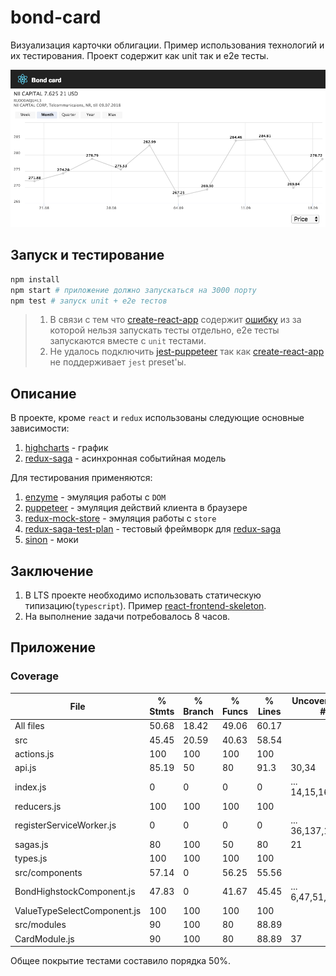 # bond-card

Визуализация карточки облигации. Пример использования технологий и их тестирования. Проект содержит как unit так и e2e тесты.

![band-card](images/screenshot.png)

## Запуск и тестирование

```sh
npm install
npm start # приложение должно запускаться на 3000 порту
npm test # запуск unit + e2e тестов
```

> 1. В связи с тем что [create-react-app](https://github.com/facebook/create-react-app) содержит [ошибку](https://github.com/facebook/create-react-app/issues/4606) из за которой нельзя запускать тесты отдельно, e2e тесты запускаются вместе с `unit` тестами.
> 1. Не удалось подключить [jest-puppeteer](https://github.com/smooth-code/jest-puppeteer) так как [create-react-app](https://github.com/facebook/create-react-app) не поддерживает `jest` preset'ы.

## Описание

В проекте, кроме `react` и `redux` использованы следующие основные зависимости:

1. [highcharts](https://github.com/highcharts/highcharts) - график
1. [redux-saga](https://github.com/redux-saga/redux-saga) - асинхронная событийная модель

Для тестирования применяются:

1. [enzyme](https://github.com/airbnb/enzyme) - эмуляция работы с `DOM`
1. [puppeteer](https://github.com/GoogleChrome/puppeteer) - эмуляция действий клиента в браузере
1. [redux-mock-store](https://github.com/dmitry-zaets/redux-mock-store) - эмуляция работы с `store`
1. [redux-saga-test-plan](https://github.com/jfairbank/redux-saga-test-plan) - тестовый фреймворк для [redux-saga](https://github.com/redux-saga/redux-saga)
1. [sinon](https://github.com/sinonjs/sinon) - моки

## Заключение

  1. В LTS проекте необходимо использовать статическую типизацию(`typescript`). Пример [react-frontend-skeleton](https://github.com/vahpetr/react-frontend-skeleton).
  1. На выполнение задачи потребовалось 8 часов.

## Приложение

### Coverage

File                          |  % Stmts | % Branch |  % Funcs |  % Lines | Uncovered Line #s |
------------------------------|----------|----------|----------|----------|-------------------|
All files                     |    50.68 |    18.42 |    49.06 |    60.17 |                   |
 src                          |    45.45 |    20.59 |    40.63 |    58.54 |                   |
  actions.js                  |      100 |      100 |      100 |      100 |                   |
  api.js                      |    85.19 |       50 |       80 |     91.3 |             30,34 |
  index.js                    |        0 |        0 |        0 |        0 |... 14,15,16,21,28 |
  reducers.js                 |      100 |      100 |      100 |      100 |                   |
  registerServiceWorker.js    |        0 |        0 |        0 |        0 |... 36,137,138,139 |
  sagas.js                    |       80 |      100 |       50 |       80 |                21 |
  types.js                    |      100 |      100 |      100 |      100 |                   |
 src/components               |    57.14 |        0 |    56.25 |    55.56 |                   |
  BondHighstockComponent.js   |    47.83 |        0 |    41.67 |    45.45 |... 6,47,51,52,141 |
  ValueTypeSelectComponent.js |      100 |      100 |      100 |      100 |                   |
 src/modules                  |       90 |      100 |       80 |    88.89 |                   |
  CardModule.js               |       90 |      100 |       80 |    88.89 |                37 |

Общее покрытие тестами составило порядка 50%.
